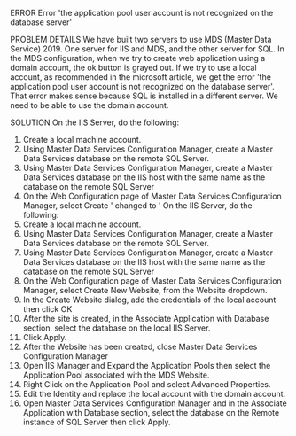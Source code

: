 ERROR
Error 'the application pool user account is not recognized on the database server'

PROBLEM DETAILS
We have built two servers to use MDS (Master Data Service) 2019. One server for IIS and MDS, and the other server for SQL. In the MDS configuration, when we try to create web application using a domain account, the ok button is grayed out. If we try to use a local account, as recommended in the microsoft article, we get the error 'the application pool user account is not recognized on the database server'. That error makes sense because SQL is installed in a different server. We need to be able to use the domain account.

SOLUTION
On the IIS Server, do the following:
1. Create a local machine account.
2. Using Master Data Services Configuration Manager, create a Master Data Services database on the remote SQL Server.
3. Using Master Data Services Configuration Manager, create a Master Data Services database on the IIS host with the same name as the database on the remote SQL Server
4. On the Web Configuration page of Master Data Services Configuration Manager, select Create '
changed to '
On the IIS Server, do the following:
1. Create a local machine account.
2. Using Master Data Services Configuration Manager, create a Master Data Services database on the remote SQL Server.
3. Using Master Data Services Configuration Manager, create a Master Data Services database on the IIS host with the same name as the database on the remote SQL Server
4. On the Web Configuration page of Master Data Services Configuration Manager, select Create New Website, from the Website dropdown. 
5. In the Create Website dialog, add the credentials of the local account then click OK
6. After the site is created, in the Associate Application with Database section, select the database on the local IIS Server.
7. Click Apply.
8. After the Website has been created, close Master Data Services Configuration Manager
9. Open IIS Manager and Expand the Application Pools then select the Application Pool associated with the MDS Website.
10. Right Click on the Application Pool and select Advanced Properties.
11. Edit the Identity and replace the local account with the domain account.
12. Open Master Data Services Configuration Manager and  in the Associate Application with Database section, select the database on the Remote instance of SQL Server then click Apply.